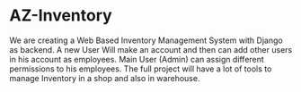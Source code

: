 # AZ-Inventory
We are creating a Web Based Inventory Management System with Django as backend. A new User Will make an account and then can add other users in his account as employees. Main User (Admin) can assign different permissions to his employees. The full project will have a lot of tools to manage Inventory in a shop and also in warehouse.
